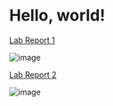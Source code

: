# Hello, world!

[Lab Report 1](https://<C-rrente>.github.io/<your-lab-reports-repo>/lab-report-1-week-0.html)

![image](https://user-images.githubusercontent.com/71531248/192383935-06865eb3-a64a-4e07-8b2e-8133dd565000.png)

[Lab Report 2](https://<C-rrente>.github.io/<your-lab-reports-repo>/lab-report-2-week-3.html)

![image](https://user-images.githubusercontent.com/71531248/198735951-6c899396-b9f6-4851-b154-d49c2ab8678c.png)
